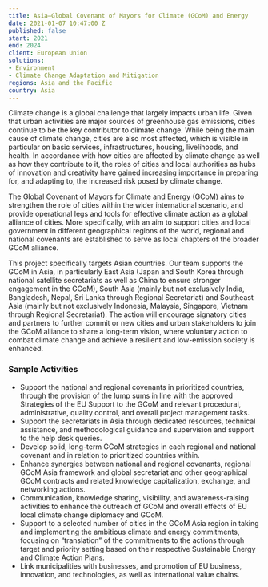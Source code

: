 ```yaml
---
title: Asia—Global Covenant of Mayors for Climate (GCoM) and Energy
date: 2021-01-07 10:47:00 Z
published: false
start: 2021
end: 2024
client: European Union
solutions:
- Environment
- Climate Change Adaptation and Mitigation
regions: Asia and the Pacific
country: Asia
---
```


Climate change is a global challenge that largely impacts urban life. Given that urban activities are major sources of greenhouse gas emissions, cities continue to be the key contributor to climate change. While being the main cause of climate change, cities are also most affected, which is visible in particular on basic services, infrastructures, housing, livelihoods, and health. In accordance with how cities are affected by climate change as well as how they contribute to it, the roles of cities and local authorities as hubs of innovation and creativity have gained increasing importance in preparing for, and adapting to, the increased risk posed by climate change.

The Global Covenant of Mayors for Climate and Energy (GCoM) aims to strengthen the role of cities within the wider international scenario, and provide operational legs and tools for effective climate action as a global alliance of cities. More specifically, with an aim to support cities and local government in different geographical regions of the world, regional and national covenants are established to serve as local chapters of the broader GCoM alliance. 

This project specifically targets Asian countries. Our team supports the GCoM in Asia, in particularly East Asia (Japan and South Korea through national satellite secretariats as well as China to ensure stronger engagement in the GCoM), South Asia (mainly but not exclusively India, Bangladesh, Nepal, Sri Lanka through Regional Secretariat) and Southeast Asia (mainly but not exclusively Indonesia, Malaysia, Singapore, Vietnam through Regional Secretariat). The action will encourage signatory cities and partners to further commit or new cities and urban stakeholders to join the GCoM alliance to share a long-term vision, where voluntary action to combat climate change and achieve a resilient and low-emission society is enhanced.

### Sample Activities

* Support the national and regional covenants in prioritized countries, through the provision of the lump sums in line with the approved Strategies of the EU Support to the GCoM and relevant procedural, administrative, quality control, and overall project management tasks.
* Support the secretariats in Asia through dedicated resources, technical assistance, and methodological guidance and supervision and support to the help desk queries.
* Develop solid, long-term GCoM strategies in each regional and national covenant and in relation to prioritized countries within. 
* Enhance synergies between national and regional covenants, regional GCoM Asia framework and global secretariat and other geographical GCoM contracts and related knowledge capitalization, exchange, and networking actions. 
* Communication, knowledge sharing, visibility, and awareness-raising activities to enhance the outreach of GCoM and overall effects of EU local climate change diplomacy and GCoM.
* Support to a selected number of cities in the GCoM Asia region in taking and implementing the ambitious climate and energy commitments, focusing on “translation” of the commitments to the actions through target and priority setting based on their respective Sustainable Energy and Climate Action Plans. 
* Link municipalities with businesses, and promotion of EU business, innovation, and technologies, as well as international value chains. 
